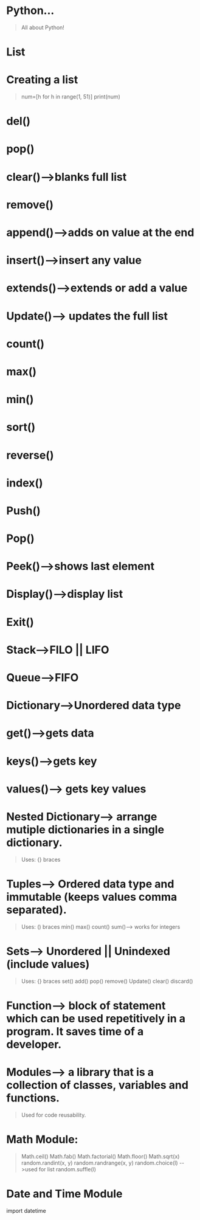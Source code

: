 # Python... 
> All about Python!
# List 
# Creating a list
> num=[h for h in range(1, 51)]
> print(num)
# del()
# pop()
# clear()-->blanks full list
# remove()
# append()-->adds on value at the end
# insert()-->insert any value
# extends()-->extends or add a value
# Update()--> updates the full list
# count()
# max()
# min()
# sort()
# reverse()
# index()
# Push()
# Pop()
# Peek()-->shows last element
# Display()-->display list
# Exit()

# Stack-->FILO || LIFO
# Queue-->FIFO

# Dictionary-->Unordered data type
# get()-->gets data
# keys()-->gets key
# values()--> gets key values

# Nested Dictionary--> arrange mutiple dictionaries in a single dictionary. 
> Uses: {} braces

# Tuples--> Ordered data type and immutable (keeps values comma separated).
> Uses: () braces
> min()
> max()
> count()
> sum()--> works for integers


# Sets--> Unordered || Unindexed (include values)
> Uses: {} braces
> set()
> add()
> pop()
> remove()
> Update()
> clear()
> discard()

# Function--> block of statement which can be used repetitively in a program. It saves time of a developer.

# Modules--> a library that is a collection of classes, variables and functions.
> Used for code reusability.

# Math Module:
> Math.ceil()
> Math.fab()
> Math.factorial()
> Math.floor()
> Math.sqrt(x)
> random.randint(x, y)
> random.randrange(x, y)
> random.choice(l) -->used for list
> random.suffle(l)

# Date and Time Module
import datetime